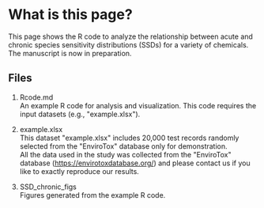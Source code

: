 # What is this page?
This page shows the R code to analyze the relationship between acute and chronic species sensitivity distributions (SSDs) for a variety of chemicals. The manuscript is now in preparation.  


## Files
1. Rcode.md  
An example R code for analysis and visualization. This code requires the input datasets (e.g., "example.xlsx").  
     
2. example.xlsx  
This dataset "example.xlsx" includes 20,000 test records randomly selected from the "EnviroTox" database only for demonstration.  
All the data used in the study was collected from the "EnviroTox" database (https://envirotoxdatabase.org/) and please contact us if you like to exactly reproduce our results.
  
3. SSD_chronic_figs  
Figures generated from the example R code.
